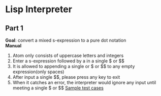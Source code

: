 # Lisp Interpreter #
##  Part 1 ##
**Goal**: convert a mixed s-expression to a pure dot notation<br>
**Manual**<br>
1. Atom only consists of uppercase letters and integers
2. Enter a s-expression followed by a in a single $ or $$
3. It is allowed to appending a single or $ or $$ to any empty expression(only spaces)
4. After input a single $$, please press any key to exit
5. When it catches an error, the interpreter would ignore any input until meeting a single $ or $$
[Sample test cases](http://web.cse.ohio-state.edu/~soundarajan.1/courses/6341/l1input.txt)

